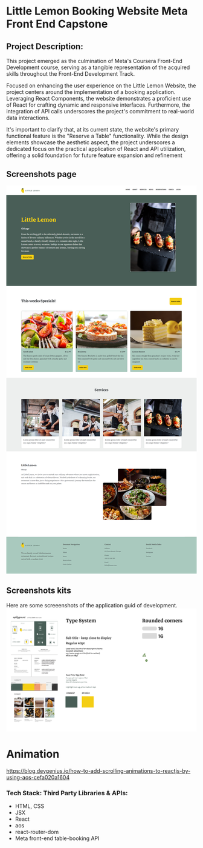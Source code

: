 # Little Lemon Booking Website Meta Front End Capstone


## Project Description:

This project emerged as the culmination of Meta's Coursera Front-End Development course, serving as a tangible representation of the acquired skills throughout the Front-End Development Track.

Focused on enhancing the user experience on the Little Lemon Website, the project centers around the implementation of a booking application. Leveraging React Components, the website demonstrates a proficient use of React for crafting dynamic and responsive interfaces. Furthermore, the integration of API calls underscores the project's commitment to real-world data interactions.

It's important to clarify that, at its current state, the website's primary functional feature is the "Reserve a Table" functionality. While the design elements showcase the aesthetic aspect, the project underscores a dedicated focus on the practical application of React and API utilization, offering a solid foundation for future feature expansion and refinement

## Screenshots page
![little lemon website table booking](/src/images/landing-page.png)

## Screenshots kits
Here are some screeenshots of the application guid of development.
![little lemon website table booking](/src/images/Ui%20kit.png)

# Animation
https://blog.devgenius.io/how-to-add-scrolling-animations-to-reactjs-by-using-aos-cefa020a1604

### Tech Stack: Third Party Libraries & APIs:
- HTML, CSS
- JSX
- React
- aos
- react-router-dom
- Meta front-end table-booking API

